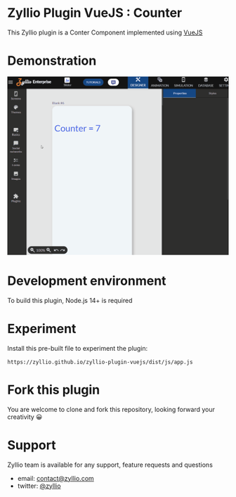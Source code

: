 # Zyllio Plugin VueJS : Counter

This Zyllio plugin is a Conter Component implemented using [VueJS](https://v3.vuejs.org/)

# Demonstration

<img src="./snapshots/demo.gif">

# Development environment

To build this plugin, Node.js 14+ is required

# Experiment

Install this pre-built file to experiment the plugin:
```
https://zyllio.github.io/zyllio-plugin-vuejs/dist/js/app.js
```

# Fork this plugin

You are welcome to clone and fork this repository, looking forward your creativity 😀

# Support

Zyllio team is available for any support, feature requests and questions

- email: contact@zyllio.com
- twitter: [@zyllio](https://twitter.com/zyllio)